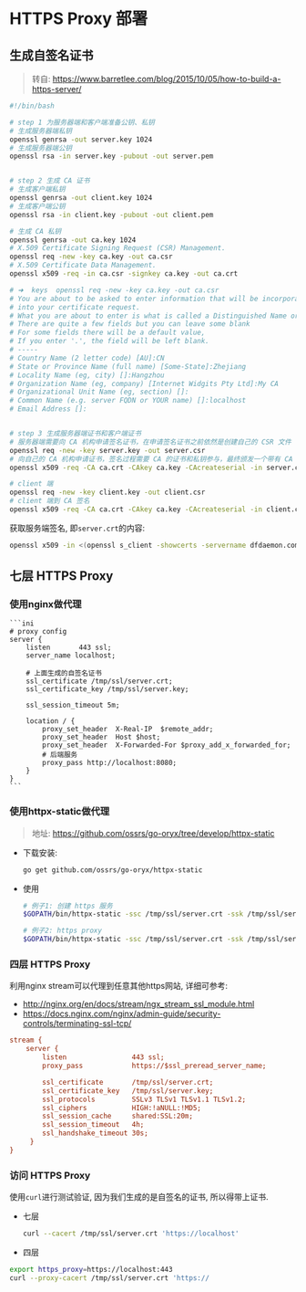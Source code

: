 # HTTPS Proxy 部署

## 生成自签名证书

> 转自: https://www.barretlee.com/blog/2015/10/05/how-to-build-a-https-server/

```bash
#!/bin/bash

# step 1 为服务器端和客户端准备公钥、私钥
# 生成服务器端私钥
openssl genrsa -out server.key 1024
# 生成服务器端公钥
openssl rsa -in server.key -pubout -out server.pem


# step 2 生成 CA 证书
# 生成客户端私钥
openssl genrsa -out client.key 1024
# 生成客户端公钥
openssl rsa -in client.key -pubout -out client.pem

# 生成 CA 私钥
openssl genrsa -out ca.key 1024
# X.509 Certificate Signing Request (CSR) Management.
openssl req -new -key ca.key -out ca.csr
# X.509 Certificate Data Management.
openssl x509 -req -in ca.csr -signkey ca.key -out ca.crt

# ➜  keys  openssl req -new -key ca.key -out ca.csr
# You are about to be asked to enter information that will be incorporated
# into your certificate request.
# What you are about to enter is what is called a Distinguished Name or a DN.
# There are quite a few fields but you can leave some blank
# For some fields there will be a default value,
# If you enter '.', the field will be left blank.
# -----
# Country Name (2 letter code) [AU]:CN
# State or Province Name (full name) [Some-State]:Zhejiang
# Locality Name (eg, city) []:Hangzhou
# Organization Name (eg, company) [Internet Widgits Pty Ltd]:My CA
# Organizational Unit Name (eg, section) []:
# Common Name (e.g. server FQDN or YOUR name) []:localhost
# Email Address []:


# step 3 生成服务器端证书和客户端证书
# 服务器端需要向 CA 机构申请签名证书，在申请签名证书之前依然是创建自己的 CSR 文件
openssl req -new -key server.key -out server.csr
# 向自己的 CA 机构申请证书，签名过程需要 CA 的证书和私钥参与，最终颁发一个带有 CA 签名的证书
openssl x509 -req -CA ca.crt -CAkey ca.key -CAcreateserial -in server.csr -out server.crt

# client 端
openssl req -new -key client.key -out client.csr
# client 端到 CA 签名
openssl x509 -req -CA ca.crt -CAkey ca.key -CAcreateserial -in client.csr -out client.crt
```

获取服务端签名, 即`server.crt`的内容:

```bash
openssl x509 -in <(openssl s_client -showcerts -servername dfdaemon.com -connect dfdaemon.com:65001 -prexit 2>/dev/null)
```

## 七层 HTTPS Proxy

### 使用nginx做代理

    ```ini
    # proxy config
    server {
        listen       443 ssl;
        server_name localhost;
    
        # 上面生成的自签名证书
        ssl_certificate /tmp/ssl/server.crt;
        ssl_certificate_key /tmp/ssl/server.key;
    
        ssl_session_timeout 5m;
    
        location / {
            proxy_set_header  X-Real-IP  $remote_addr;
            proxy_set_header  Host $host;
            proxy_set_header  X-Forwarded-For $proxy_add_x_forwarded_for;
            # 后端服务
            proxy_pass http://localhost:8080;
        }
    }
    ```

### 使用httpx-static做代理

> 地址: https://github.com/ossrs/go-oryx/tree/develop/httpx-static

* 下载安装: 

    ```bash
    go get github.com/ossrs/go-oryx/httpx-static
    ```
* 使用

    ```bash
    # 例子1: 创建 https 服务
    $GOPATH/bin/httpx-static -ssc /tmp/ssl/server.crt -ssk /tmp/ssl/server.key -https 443
    
    # 例子2: https proxy
    $GOPATH/bin/httpx-static -ssc /tmp/ssl/server.crt -ssk /tmp/ssl/server.key -https 443 -proxy http://localhost:8080
    ```

### 四层 HTTPS Proxy

利用nginx stream可以代理到任意其他https网站, 详细可参考:

* http://nginx.org/en/docs/stream/ngx_stream_ssl_module.html
* https://docs.nginx.com/nginx/admin-guide/security-controls/terminating-ssl-tcp/

```ini
stream {
    server {
        listen                443 ssl;
        proxy_pass            https://$ssl_preread_server_name;

        ssl_certificate       /tmp/ssl/server.crt;
        ssl_certificate_key   /tmp/ssl/server.key;
        ssl_protocols         SSLv3 TLSv1 TLSv1.1 TLSv1.2;
        ssl_ciphers           HIGH:!aNULL:!MD5;
        ssl_session_cache     shared:SSL:20m;
        ssl_session_timeout   4h;
        ssl_handshake_timeout 30s;
     }
}
```

### 访问 HTTPS Proxy

使用`curl`进行测试验证, 因为我们生成的是自签名的证书, 所以得带上证书.

* 七层

    ```bash
    curl --cacert /tmp/ssl/server.crt 'https://localhost'
    ```

* 四层

```bash
export https_proxy=https://localhost:443
curl --proxy-cacert /tmp/ssl/server.crt 'https://

```

